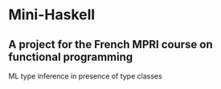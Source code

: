 Mini-Haskell
============

A project for the French MPRI course on functional programming
--------------------------------------------------------------

ML type inference in presence of type classes
